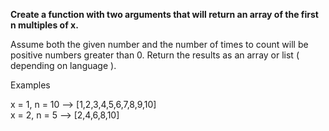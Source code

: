 __Create a function with two arguments that will return an array of the first n multiples of x.__

Assume both the given number and the number of times to count will be positive numbers greater than 0.
Return the results as an array or list ( depending on language ).

Examples

x = 1, n = 10 --> [1,2,3,4,5,6,7,8,9,10] </br>
x = 2, n = 5  --> [2,4,6,8,10]